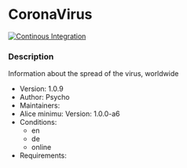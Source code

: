 # CoronaVirus

[![Continous Integration](https://gitlab.com/project-alice-assistant/skills/skill_CoronaVirus/badges/master/pipeline.svg)](https://gitlab.com/project-alice-assistant/skills/skill_GarageDoorControl/pipelines/latest)

### Description
Information about the spread of the virus, worldwide

- Version: 1.0.9
- Author: Psycho
- Maintainers:
- Alice minimu: Version: 1.0.0-a6
- Conditions:
  - en
  - de
  - online
- Requirements:

